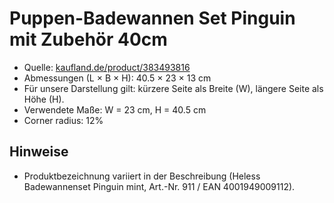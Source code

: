 # Puppen-Badewannen Set Pinguin mit Zubehör 40cm

- Quelle: [kaufland.de/product/383493816](https://www.kaufland.de/product/383493816/)
- Abmessungen (L × B × H): 40.5 × 23 × 13 cm
- Für unsere Darstellung gilt: kürzere Seite als Breite (W), längere Seite als Höhe (H).
- Verwendete Maße: W = 23 cm, H = 40.5 cm
- Corner radius: 12%

## Hinweise

- Produktbezeichnung variiert in der Beschreibung (Heless Badewannenset Pinguin mint, Art.-Nr. 911 / EAN 4001949009112).
